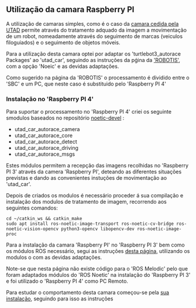 ## Utilização da camara Raspberry PI

A utilização de camaras simples, como é o caso da [camara cedida pela UTAD](./Camera%205mp%200.575.md) permite através do tratamento adquado da imagem a movimentação de um robot, nomeadamente através do seguimento de marcas (veiculos filoguiados) e o seguimento de objetos móveis.

Para a utilização desta camara optei por adaptar os 'turtlebot3_autorace Packages' ao 'utad_car', seguindo as instruções da pǵina da ['ROBOTIS'](https://emanual.robotis.com/docs/en/platform/turtlebot3/autonomous_driving/#autonomous-driving), com a opção 'Noeic' e as devidas adaptações.

Como sugerido na página da 'ROBOTIS' o processamento é dividido entre o 'SBC' e um PC, que neste caso é substituido pelo 'Raspberry PI 4'

### Instalação no 'Raspberry PI 4'

Para suportar o processamento no 'Raspberry PI 4' criei os seguinte smodulos baseados no repositório [noetic-devel](https://github.com/ROBOTIS-GIT/turtlebot3_autorace_2020/tree/noetic-devel) :
 - utad_car_autorace_camera
 - utad_car_autorace_core
 - utad_car_autorace_detect
 - utad_car_autorace_driving
 - utad_car_autorace_msgs

Estes módulos permitem a recepção das imagens recolhidas no 'Raspberry PI 3' através da camera 'Raspberry PI', deteando as diferentes situações previstas e dando as convenientes instuções de movimentação ao 'utad_car'.

Depois de criados os modulos é necessário proceder á sua compilação e instalação dos modulos de tratamento de imagem, recorrendo aos seguintes comandos:

    cd ~/catkin_ws && catkin_make
    sudo apt install ros-noetic-image-transport ros-noetic-cv-bridge ros-noetic-vision-opencv python3-opencv libopencv-dev ros-noetic-image-proc

Para a instalação da camara 'Raspberry PI' no 'Raspberry PI 3' bem como os módulos ROS necessário, segui as instruções [desta página](https://emanual.robotis.com/docs/en/platform/turtlebot3/autonomous_driving/#autonomous-driving), utilizando os modulos o com as devidas adaptações.

Note-se que nesta página não existe código para o 'ROS Melodic' pelo que foram adaptados módulos do 'ROS Noetic' na instalação do 'Raspberry PI 3' e foi utilizado o 'Raspberry PI 4' como PC Remoto. 

Para estudar o comportamento desta camara começou-se pela [sua instalação](./Instalação%20da%20Camara%20Raspberry%20PI.md), seguindo para isso as instruções 

